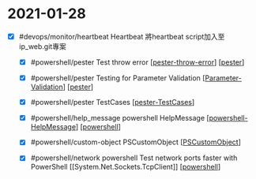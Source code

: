 # 2021-01-28

- [x] #devops/monitor/heartbeat Heartbeat 將heartbeat script加入至ip_web.git專案
    - [x] #powershell/pester Test throw error [[pester-throw-error]] [[pester]]
    - [x] #powershell/pester Testing for Parameter Validation [[Parameter-Validation]] [[pester]]
    - [x] #powershell/pester TestCases [[pester-TestCases]]
    - [x] #powershell/help_message powershell HelpMessage [[powershell-HelpMessage]] [[powershell]]
    - [x] #powershell/custom-object PSCustomObject [[PSCustomObject]]
    - [x] #powershell/network powershell Test network ports faster with PowerShell [[System.Net.Sockets.TcpClient]] [[powershell]]


[//begin]: # "Autogenerated link references for markdown compatibility"
[pester-throw-error]: ../../../../devops/2-code/learning/language/Powershell/testing/pester-throw-error.md "Pester Throw Error"
[pester]: ../../../../devops/2-code/learning/language/Powershell/testing/pester.md "Pester"
[Parameter-Validation]: ../../../../devops/2-code/learning/language/Powershell/parameter-validation.md "Parameter Validation"
[pester-TestCases]: ../../../../devops/2-code/learning/language/Powershell/testing/pester-testcases.md "Pester TestCases"
[powershell-HelpMessage]: ../../../../devops/2-code/learning/language/Powershell/powershell-helpmessage.md "Powershell HelpMessage"
[powershell]: ../../../../devops/2-code/learning/language/Powershell/powershell.md "Powershell"
[PSCustomObject]: ../../../../devops/2-code/learning/language/Powershell/pscustomobject.md "PSCustomObject"
[//end]: # "Autogenerated link references"